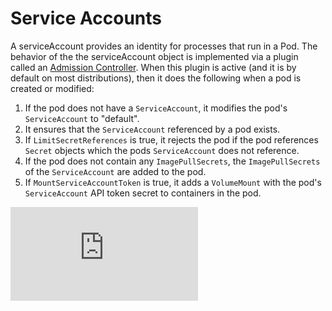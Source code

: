 # Service Accounts
A serviceAccount provides an identity for processes that run in a Pod.
The behavior of the the serviceAccount object is implemented via a plugin
called an [Admission Controller]( admission_controllers.md). When this plugin is active
(and it is by default on most distributions), then it does the following when a pod is created or modified:
  1. If the pod does not have a ```ServiceAccount```, it modifies the pod's ```ServiceAccount``` to "default".
  2. It ensures that the ```ServiceAccount``` referenced by a pod exists.
  3. If ```LimitSecretReferences``` is true, it rejects the pod if the pod references ```Secret``` objects which the pods
```ServiceAccount``` does not reference.
  4. If the pod does not contain any ```ImagePullSecrets```, the ```ImagePullSecrets``` of the
```ServiceAccount``` are added to the pod.
  5. If ```MountServiceAccountToken``` is true, it adds a ```VolumeMount``` with the pod's ```ServiceAccount``` API token secret to containers in the pod.

[![Analytics](https://kubernetes-site.appspot.com/UA-36037335-10/GitHub/docs/service_accounts.md?pixel)]()

